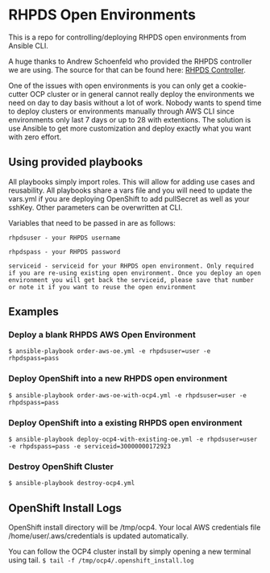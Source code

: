 # RHPDS Open Environments
This is a repo for controlling/deploying RHPDS open environments from Ansible CLI.

A huge thanks to Andrew Schoenfeld who provided the RHPDS controller we are using. The source for that can be found here: [RHPDS Controller](https://github.com/redawg/rhpds-controller).

One of the issues with open environments is you can only get a cookie-cutter OCP cluster or in general cannot really deploy the environments we need on day to day basis without a lot of work. Nobody wants to spend time to deploy clusters or environments manually through AWS CLI since environments only last 7 days or up to 28 with extentions. The solution is use Ansible to get more customization and deploy exactly what you want with zero effort.

## Using provided playbooks
All playbooks simply import roles. This will allow for adding use cases and reusability. All playbooks share a vars file and you will need to update the vars.yml if you are deploying OpenShift to add pullSecret as well as your sshKey. Other parameters can be overwritten at CLI.

Variables that need to be passed in are as follows:

```rhpdsuser - your RHPDS username```

```rhpdspass - your RHPDS password```

```serviceid - serviceid for your RHPDS open environment. Only required if you are re-using existing open environment. Once you deploy an open environment you will get back the serviceid, please save that number or note it if you want to reuse the open environment```

## Examples

### Deploy a blank RHPDS AWS Open Environment
```$ ansible-playbook order-aws-oe.yml -e rhpdsuser=user -e rhpdspass=pass```

### Deploy OpenShift into a new RHPDS open environment
```$ ansible-playbook order-aws-oe-with-ocp4.yml -e rhpdsuser=user -e rhpdspass=pass```

### Deploy OpenShift into a existing RHPDS open environment
```$ ansible-playbook deploy-ocp4-with-existing-oe.yml -e rhpdsuser=user -e rhpdspass=pass -e serviceid=30000000172923```

### Destroy OpenShift Cluster
```$ ansible-playbook destroy-ocp4.yml```

## OpenShift Install Logs
OpenShift install directory will be /tmp/ocp4. Your local AWS credentials file /home/user/.aws/credentials is updated automatically.

You can follow the OCP4 cluster install by simply opening a new terminal using tail.
```$ tail -f /tmp/ocp4/.openshift_install.log```
